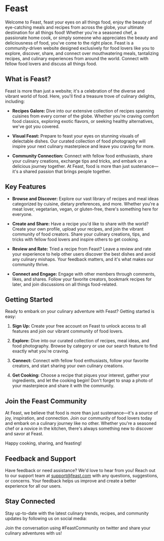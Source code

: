 # Feast

Welcome to Feast, feast your eyes on all things food, enjoy the beauty of eye-catching meals and recipes from across the globe, your ultimate destination for all things food! Whether you're a seasoned chef, a passionate home cook, or simply someone who appreciates the beauty and deliciousness of food, you've come to the right place. Feast is a community-driven website designed exclusively for food lovers like you to explore, discover, share, and connect over mouthwatering meals, tantalizing recipes, and culinary experiences from around the world. Connect with fellow food lovers and discuss all things food.

## What is Feast?

Feast is more than just a website; it's a celebration of the diverse and vibrant world of food. Here, you'll find a treasure trove of culinary delights, including:

- **Recipes Galore:** Dive into our extensive collection of recipes spanning cuisines from every corner of the globe. Whether you're craving comfort food classics, exploring exotic flavors, or seeking healthy alternatives, we've got you covered.
  
- **Visual Feast:** Prepare to feast your eyes on stunning visuals of delectable dishes. Our curated collection of food photography will inspire your next culinary masterpiece and leave you craving for more.

- **Community Connection:** Connect with fellow food enthusiasts, share your culinary creations, exchange tips and tricks, and embark on a delicious journey together. At Feast, food is more than just sustenance—it's a shared passion that brings people together.

## Key Features

- **Browse and Discover:** Explore our vast library of recipes and meal ideas categorized by cuisine, dietary preferences, and more. Whether you're a meat lover, vegetarian, vegan, or gluten-free, there's something here for everyone.
  
- **Create and Share:** Have a recipe you'd like to share with the world? Create your own profile, upload your recipes, and join the vibrant community of food creators. Share your culinary creations, tips, and tricks with fellow food lovers and inspire others to get cooking.

- **Review and Rate:** Tried a recipe from Feast? Leave a review and rate your experience to help other users discover the best dishes and avoid any culinary mishaps. Your feedback matters, and it's what makes our community thrive.

- **Connect and Engage:** Engage with other members through comments, likes, and shares. Follow your favorite creators, bookmark recipes for later, and join discussions on all things food-related.

## Getting Started

Ready to embark on your culinary adventure with Feast? Getting started is easy:

1. **Sign Up:** Create your free account on Feast to unlock access to all features and join our vibrant community of food lovers.
  
2. **Explore:** Dive into our curated collection of recipes, meal ideas, and food photography. Browse by category or use our search feature to find exactly what you're craving.
  
3. **Connect:** Connect with fellow food enthusiasts, follow your favorite creators, and start sharing your own culinary creations.

4. **Get Cooking:** Choose a recipe that piques your interest, gather your ingredients, and let the cooking begin! Don't forget to snap a photo of your masterpiece and share it with the community.

## Join the Feast Community

At Feast, we believe that food is more than just sustenance—it's a source of joy, inspiration, and connection. Join our community of food lovers today and embark on a culinary journey like no other. Whether you're a seasoned chef or a novice in the kitchen, there's always something new to discover and savor at Feast.

Happy cooking, sharing, and feasting!

## Feedback and Support

Have feedback or need assistance? We'd love to hear from you! Reach out to our support team at [support@feast.com](mailto:support@feast.com) with any questions, suggestions, or concerns. Your feedback helps us improve and create a better experience for all our users.

## Stay Connected

Stay up-to-date with the latest culinary trends, recipes, and community updates by following us on social media:

Join the conversation using #FeastCommunity on twitter and share your culinary adventures with us!
